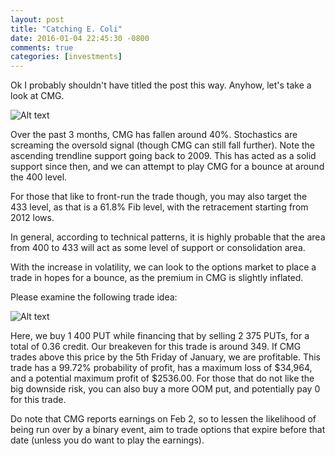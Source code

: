 ```yaml
---
layout: post
title: "Catching E. Coli"
date: 2016-01-04 22:45:30 -0800
comments: true
categories: [investments]
---
```


Ok I probably shouldn't have titled the post this way. Anyhow, let's take a look at CMG.

![Alt text](/images/investments/2016-01-04_cmg_weekly.png "Catching E. Coli")

Over the past 3 months, CMG has fallen around 40%. Stochastics are screaming the oversold signal (though CMG can still fall further). Note the ascending trendline support going back to 2009. This has acted as a solid support since then, and we can attempt to play CMG for a bounce at around the 400 level. 

For those that like to front-run the trade though, you may also target the 433 level, as that is a 61.8% Fib level, with the retracement starting from 2012 lows.

In general, according to technical patterns, it is highly probable that the area from 400 to 433 will act as some level of support or consolidation area. 

With the increase in volatility, we can look to the options market to place a trade in hopes for a bounce, as the premium in CMG is slightly inflated. 

Please examine the following trade idea:

![Alt text](/images/investments/2016-01-04_cmg_weekly_risk_graph.png "Potential trade idea")

Here, we buy 1 400 PUT while financing that by selling 2 375 PUTs, for a total of 0.36 credit. Our breakeven for this trade is around 349. If CMG trades above this price by the 5th Friday of January, we are profitable. This trade has a 99.72% probability of profit, has a maximum loss of $34,964, and a potential maximum profit of $2536.00. For those that do not like the big downside risk, you can also buy a more OOM put, and potentially pay 0 for this trade.

Do note that CMG reports earnings on Feb 2, so to lessen the likelihood of being run over by a binary event, aim to trade options that expire before that date (unless you do want to play the earnings).